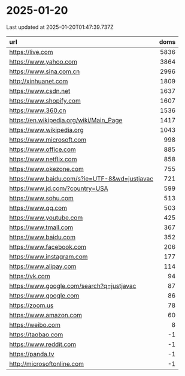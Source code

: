 # 2025-01-20

<!-- BEGIN -->
Last updated at 2025-01-20T01:47:39.737Z

url | doms
:- | -:
https://live.com | 5836
https://www.yahoo.com | 3864
https://www.sina.com.cn | 2996
http://xinhuanet.com | 1809
https://www.csdn.net | 1637
https://www.shopify.com | 1607
https://www.360.cn | 1536
https://en.wikipedia.org/wiki/Main_Page | 1417
https://www.wikipedia.org | 1043
https://www.microsoft.com | 998
https://www.office.com | 885
https://www.netflix.com | 858
https://www.okezone.com | 755
https://www.baidu.com/s?ie=UTF-8&wd=justjavac | 721
https://www.jd.com/?country=USA | 599
https://www.sohu.com | 513
https://www.qq.com | 503
https://www.youtube.com | 425
https://www.tmall.com | 367
https://www.baidu.com | 352
https://www.facebook.com | 206
https://www.instagram.com | 177
https://www.alipay.com | 114
https://vk.com | 94
https://www.google.com/search?q=justjavac | 87
https://www.google.com | 86
https://zoom.us | 78
https://www.amazon.com | 60
https://weibo.com | 8
https://taobao.com | -1
https://www.reddit.com | -1
https://panda.tv | -1
http://microsoftonline.com | -1
<!-- END -->
